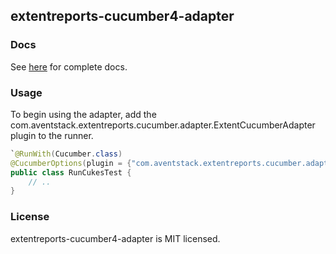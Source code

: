 ## extentreports-cucumber4-adapter

### Docs

See [here](http://extentreports.com/docs/versions/4/java/cucumber4.html) for complete docs.

### Usage

To begin using the adapter, add the com.aventstack.extentreports.cucumber.adapter.ExtentCucumberAdapter plugin to the runner.

```java
`@RunWith(Cucumber.class)
@CucumberOptions(plugin = {"com.aventstack.extentreports.cucumber.adapter.ExtentCucumberAdapter:"})
public class RunCukesTest {
	// ..
}
```

### License

extentreports-cucumber4-adapter is MIT licensed.
